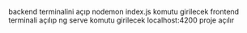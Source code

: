 backend terminalini açıp
nodemon index.js
komutu girilecek
frontend terminali açılıp
ng serve
komutu girilecek localhost:4200 proje açılır
